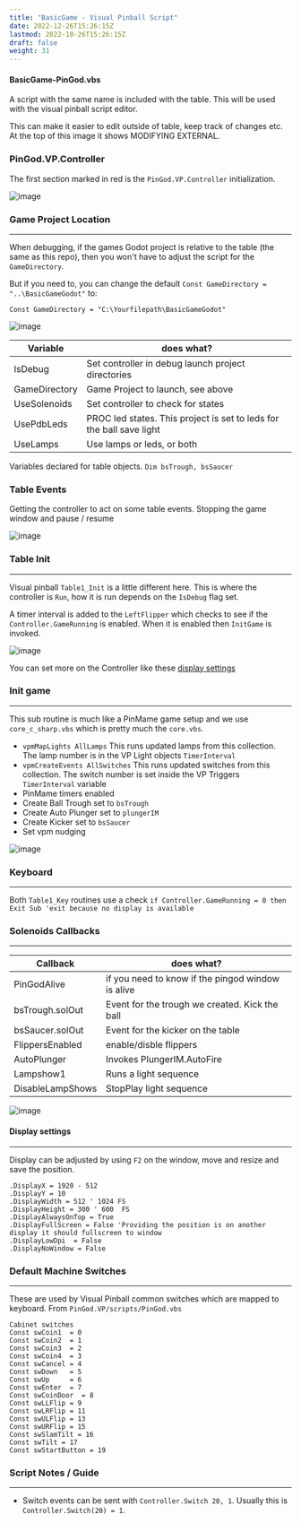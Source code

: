 ```yaml
---
title: "BasicGame - Visual Pinball Script"
date: 2022-12-26T15:26:15Z
lastmod: 2022-10-26T15:26:15Z
draft: false
weight: 31
---
```


#### BasicGame-PinGod.vbs

A script with the same name is included with the table. This will be used with the visual pinball script editor.

This can make it easier to edit outside of table, keep track of changes etc. At the top of this image it shows MODIFYING EXTERNAL.

### PinGod.VP.Controller

The first section marked in red is the `PinGod.VP.Controller` initialization.

![image](../../images/basicgame-vp-script-a.jpg)

### Game Project Location
---

When debugging, if the games Godot project is relative to the table (the same as this repo), then you won't have to adjust the script for the `GameDirectory`.

But if you need to, you can change the default `Const GameDirectory = "..\BasicGameGodot"` to:

`Const GameDirectory = "C:\Yourfilepath\BasicGameGodot"`

![image](../../images/basicgame-vp-script-b.jpg)

| Variable  | does what? |
| ------------- | ------------- |
| IsDebug  | Set controller in debug launch project directories |
| GameDirectory  | Game Project to launch, see above |
| UseSolenoids  | Set controller to check for states |
| UsePdbLeds  | PROC led states. This project is set to leds for the ball save light |
| UseLamps  | Use lamps or leds, or both |

Variables declared for table objects. `Dim bsTrough, bsSaucer`

### Table Events

Getting the controller to act on some table events. Stopping the game window and pause / resume

![image](../../images/basicgame-vp-script-c.jpg)

### Table Init
---

Visual pinball `Table1_Init` is a little different here. This is where the controller is `Run`, how it is run depends on the `IsDebug` flag set.

A timer interval is added to the `LeftFlipper` which checks to see if the `Controller.GameRunning` is enabled. When it is enabled then `InitGame` is invoked.

![image](../../images/basicgame-vp-script-d.jpg)

You can set more on the Controller like these [display settings](#display-settings)

### Init game
---

This sub routine is much like a PinMame game setup and we use `core_c_sharp.vbs` which is pretty much the `core.vbs`.

- `vpmMapLights AllLamps` This runs updated lamps from this collection. The lamp number is in the VP Light objects `TimerInterval`
- `vpmCreateEvents AllSwitches` This runs updated switches from this collection. The switch number is set inside the VP Triggers `TimerInterval` variable
- PinMame timers enabled
- Create Ball Trough set to `bsTrough`
- Create Auto Plunger set to `plungerIM`
- Create Kicker set to `bsSaucer`
- Set vpm nudging

![image](../../images/basicgame-vp-script-e.jpg)

### Keyboard
---

Both `Table1_Key` routines use a check `if Controller.GameRunning = 0 then Exit Sub 'exit because no display is available`

### Solenoids Callbacks
---

| Callback  | does what? |
| ------------- | ------------- |
| PinGodAlive  | if you need to know if the pingod window is alive |
| bsTrough.solOut  | Event for the trough we created. Kick the ball |
| bsSaucer.solOut  | Event for the kicker on the table |
| FlippersEnabled  | enable/disble flippers |
| AutoPlunger  | Invokes PlungerIM.AutoFire|
| Lampshow1  | Runs a light sequence |
| DisableLampShows  | StopPlay light sequence |

![image](../../images/basicgame-vp-script-f.jpg)

#### Display settings
---

Display can be adjusted by using `F2` on the window, move and resize and save the position.

```
.DisplayX = 1920 - 512
.DisplayY = 10
.DisplayWidth = 512 ' 1024 FS
.DisplayHeight = 300 ' 600  FS
.DisplayAlwaysOnTop = True
.DisplayFullScreen = False 'Providing the position is on another display it should fullscreen to window
.DisplayLowDpi 	= False
.DisplayNoWindow = False
```	

### Default Machine Switches
---

These are used by Visual Pinball common switches which are mapped to keyboard. From `PinGod.VP/scripts/PinGod.vbs`

```
Cabinet switches
Const swCoin1  = 0
Const swCoin2  = 1
Const swCoin3  = 2
Const swCoin4  = 3
Const swCancel = 4
Const swDown   = 5
Const swUp     = 6
Const swEnter  = 7
Const swCoinDoor  = 8
Const swLLFlip = 9
Const swLRFlip = 11
Const swULFlip = 13
Const swURFlip = 15
Const swSlamTilt = 16
Const swTilt = 17
Const swStartButton = 19
```

### Script Notes / Guide
---

- Switch events can be sent with `Controller.Switch 20, 1`. Usually this is `Controller.Switch(20) = 1`.